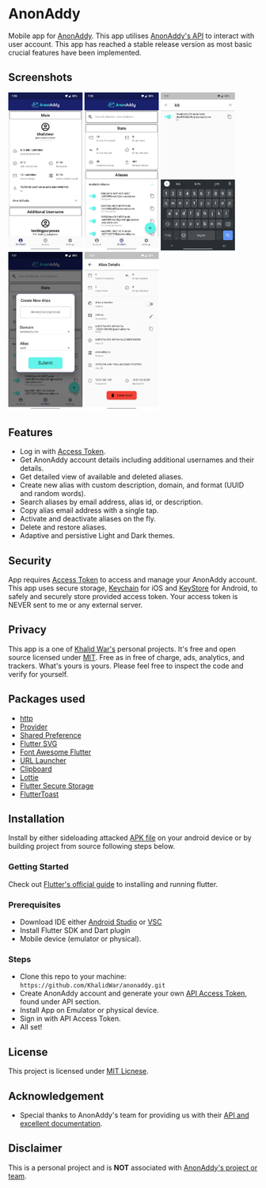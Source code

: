 # AnonAddy
Mobile app for [AnonAddy](https://anonaddy.com/). This app utilises [AnonAddy's API](https://app.anonaddy.com/docs/) to interact with user account. This app has reached a stable release version as most basic crucial features have been implemented.

## Screenshots
<img src="assets/screenshots/account.jpg" width="150"> <img src="assets/screenshots/alias.jpg" width="150"> <img src="assets/screenshots/search.jpg" width="150"> <img src="assets/screenshots/create_new_alias.jpg" width="150"> <img src="assets/screenshots/alias_detail.jpg" width="150">


## Features
- Log in with [Access Token](https://app.anonaddy.com/settings).
- Get AnonAddy account details including additional usernames and their details.
- Get detailed view of available and deleted aliases.
- Create new alias with custom description, domain, and format (UUID and random words).
- Search aliases by email address, alias id, or description.
- Copy alias email address with a single tap.
- Activate and deactivate aliases on the fly.
- Delete and restore aliases.
- Adaptive and persistive Light and Dark themes.


## Security
App requires [Access Token](https://app.anonaddy.com/settings) to access and manage your AnonAddy account. 
This app uses secure storage, [Keychain](https://developer.apple.com/documentation/security/keychain_services#//apple_ref/doc/uid/TP30000897-CH203-TP1) for iOS and [KeyStore](https://developer.android.com/training/articles/keystore) for Android, to safely and securely store provided access token. Your access token is NEVER sent to me or any external server. 


## Privacy
This app is a one of [Khalid War's](https://github.com/KhalidWar) personal projects. It's free and open source licensed under [MIT](https://github.com/KhalidWar/anonaddy/blob/master/LICENSE). Free as in free of charge, ads, analytics, and trackers. What's yours is yours. Please feel free to inspect the code and verify for yourself.


## Packages used
- [http](https://pub.dev/packages/http)
- [Provider](https://pub.dev/packages/provider)
- [Shared Preference](https://pub.dev/packages/shared_preferences)
- [Flutter SVG](https://pub.dev/packages/flutter_svg)
- [Font Awesome Flutter](https://pub.dev/packages/font_awesome_flutter)
- [URL Launcher](https://pub.dev/packages/url_launcher)
- [Clipboard](https://pub.dev/packages/clipboard)
- [Lottie](https://pub.dev/packages/lottie)
- [Flutter Secure Storage](https://pub.dev/packages/flutter_secure_storage)
- [FlutterToast](https://pub.dev/packages/fluttertoast)


## Installation
Install by either sideloading attacked [APK file](https://github.com/KhalidWar/anonaddy/releases) on your android device or by building project from source following steps below.

### Getting Started
Check out [Flutter's official guide](https://flutter.dev/docs/get-started/install) to installing and running flutter.

### Prerequisites
- Download IDE either [Android Studio](https://developer.android.com/studio) or [VSC](https://code.visualstudio.com/)
- Install Flutter SDK and Dart plugin
- Mobile device (emulator or physical).

### Steps
- Clone this repo to your machine: `https://github.com/KhalidWar/anonaddy.git`
- Create AnonAddy account and generate your own [API Access Token](https://app.anonaddy.com/settings), found under API section.
- Install App on Emulator or physical device.
- Sign in with API Access Token.
- All set!

## License
This project is licensed under [MIT Licnese](https://github.com/KhalidWar/anonaddy/blob/master/LICENSE).

## Acknowledgement
- Special thanks to AnonAddy's team for providing us with their [API and excellent documentation](https://app.anonaddy.com/docs/).

## Disclaimer
This is a personal project and is **NOT** associated with [AnonAddy's project or team](https://github.com/anonaddy).
